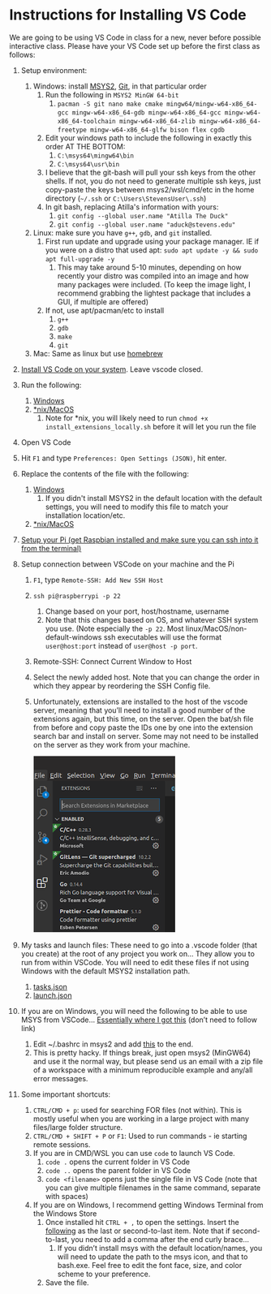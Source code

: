 # Instructions for Installing VS Code

We are going to be using VS Code in class for a new, never before possible interactive class.
Please have your VS Code set up before the first class as follows:

1. Setup environment:
   1. Windows: install [MSYS2](https://www.msys2.org/), [Git](https://git-scm.com/downloads), in that particular order
      1. Run the following in `MSYS2 MinGW 64-bit`
         1. `pacman -S git nano make cmake mingw64/mingw-w64-x86_64-gcc mingw-w64-x86_64-gdb mingw-w64-x86_64-gcc mingw-w64-x86_64-toolchain mingw-w64-x86_64-zlib mingw-w64-x86_64-freetype mingw-w64-x86_64-glfw bison flex cgdb`
      2. Edit your windows path to include the following in exactly this order AT THE BOTTOM:
         1. `C:\msys64\mingw64\bin`
         2. `C:\msys64\usr\bin`
      3. I believe that the git-bash will pull your ssh keys from the other shells. If not, you do not need to generate multiple ssh keys, just copy-paste the keys between msys2/wsl/cmd/etc in the home directory (`~/.ssh` or `C:\Users\StevensUser\.ssh`)
      4. In git bash, replacing Atilla's information with yours:
         1. `git config --global user.name "Atilla The Duck"`
         2. `git config --global user.name "aduck@stevens.edu"`
   2. Linux: make sure you have `g++`, `gdb`, and `git` installed.
      1. First run update and upgrade using your package manager. IE if you were on a distro that used apt: `sudo apt update -y && sudo apt full-upgrade -y`
         1. This may take around 5-10 minutes, depending on how recently your distro was compiled into an image and how many packages were included. (To keep the image light, I recommend grabbing the lightest package that includes a GUI, if multiple are offered)
      2. If not, use apt/pacman/etc to install
         1. `g++`
         2. `gdb`
         3. `make`
         4. `git`
   3. Mac: Same as linux but use [homebrew](https://brew.sh/)
2. [Install VS Code on your system](https://code.visualstudio.com/download). Leave vscode closed.
3. Run the following:
   1. [Windows](res/Instructions%20for%20Installing%20VSCode/install_extensions_locally.bat)
   2. [*nix/MacOS](res/Instructions%20for%20Installing%20VSCode/install_extensions_locally.sh)
      1. Note for *nix, you will likely need to run `chmod +x install_extensions_locally.sh` before it will let you run the file
4. Open VS Code
5. Hit `F1` and type `Preferences: Open Settings (JSON)`, hit enter.
6. Replace the contents of the file with the following:
   1. [Windows](res/Instructions%20for%20Installing%20VSCode/settings_WINDOWS.json)
      1. If you didn't install MSYS2 in the default location with the default settings, you will need to modify this file to match your installation location/etc.
   2. [*nix/MacOS](res/Instructions%20for%20Installing%20VSCode/../Instructions%20for%20Installing%20VSCode/settings__NIX.json)
7. [Setup your Pi (get Raspbian installed and make sure you can ssh into it from the terminal)](https://docs.google.com/document/d/1fs4s9avLyO5wCumvdG_iKx3JQufEAK4cVJOkqFO9JjQ/edit#)
8. Setup connection between VSCode on your machine and the Pi
   1. `F1`, type `Remote-SSH: Add New SSH Host`
   2. `ssh pi@raspberrypi -p 22`
      1. Change based on your port, host/hostname, username
      2. Note that this changes based on OS, and whatever SSH system you use. (Note especially the `-p 22`. Most linux/MacOS/non-default-windows ssh executables will use the format `user@host:port` instead of `user@host -p port`.
   3. Remote-SSH: Connect Current Window to Host
   4. Select the newly added host. Note that you can change the order in which they appear by reordering the SSH Config file.
   5. Unfortunately, extensions are installed to the host of the vscode server, meaning that you’ll need to install a good number of the extensions again, but this time, on the server. Open the bat/sh file from before and copy paste the IDs one by one into the extension search bar and install on server. Some may not need to be installed on the server as they work from your machine.

      ![1.png](res/Instructions%20for%20Installing%20VSCode/1.png)

9. My tasks and launch files: These need to go into a .vscode folder (that you create) at the root of any project you work on… They allow you to run from within VSCode. You will need to edit these files if not using Windows with the default MSYS2 installation path.
   1. [tasks.json](res/Instructions%20for%20Installing%20VSCode/tasks.json)
   2. [launch.json](res/Instructions%20for%20Installing%20VSCode/launch.json)
10. If you are on Windows, you will need the following to be able to use MSYS from VSCode… [Essentially where I got this](https://stackoverflow.com/questions/45836650/how-do-i-integrate-msys2-shell-into-visual-studio-code-on-window) (don’t need to follow link)
    1. Edit ~/.bashrc in msys2 and add [this](res/Instructions%20for%20Installing%20VSCode/bashrc_FRAGMENT.sh) to the end.
    2. This is pretty hacky. If things break, just open msys2 (MinGW64) and use it the normal way, but please send us an email with a zip file of a workspace with a minimum reproducible example and any/all error messages.
11. Some important shortcuts:
    1. `CTRL/CMD + p`: used for searching FOR files (not within). This is mostly useful when you are working in a large project with many files/large folder structure.
    2. `CTRL/CMD + SHIFT + P` or `F1`: Used to run commands - ie starting remote sessions.
    3. If you are in CMD/WSL you can use `code` to launch VS Code.
       1. `code .` opens the current folder in VS Code
       2. `code ..` opens the parent folder in VS Code
       3. `code <filename>` opens just the single file in VS Code (note that you can give multiple filenames in the same command, separate with spaces)
    4. If you are on Windows, I recommend getting Windows Terminal from the Windows Store
       1. Once installed hit `CTRL + ,` to open the settings. Insert the [following](res/Instructions%20for%20Installing%20VSCode/Windows_Terminal_Prefs_FRAGMENT.json) as the last or second-to-last item. Note that if second-to-last, you need to add a comma after the end curly brace…
          1. If you didn’t install msys with the default location/names, you will need to update the path to the msys icon, and that to bash.exe. Feel free to edit the font face, size, and color scheme to your preference.
       2. Save the file.
